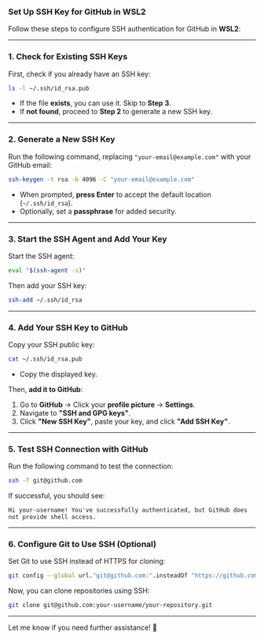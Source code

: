 ### **Set Up SSH Key for GitHub in WSL2**

Follow these steps to configure SSH authentication for GitHub in **WSL2**:

---

### **1. Check for Existing SSH Keys**

First, check if you already have an SSH key:

```bash
ls -l ~/.ssh/id_rsa.pub
```

- If the file **exists**, you can use it. Skip to **Step 3**.
- If **not found**, proceed to **Step 2** to generate a new SSH key.

---

### **2. Generate a New SSH Key**

Run the following command, replacing `"your-email@example.com"` with your GitHub email:

```bash
ssh-keygen -t rsa -b 4096 -C "your-email@example.com"
```

- When prompted, **press Enter** to accept the default location (`~/.ssh/id_rsa`).
- Optionally, set a **passphrase** for added security.

---

### **3. Start the SSH Agent and Add Your Key**

Start the SSH agent:

```bash
eval "$(ssh-agent -s)"
```

Then add your SSH key:

```bash
ssh-add ~/.ssh/id_rsa
```

---

### **4. Add Your SSH Key to GitHub**

Copy your SSH public key:

```bash
cat ~/.ssh/id_rsa.pub
```

- Copy the displayed key.

Then, **add it to GitHub**:

1. Go to **GitHub** → Click your **profile picture** → **Settings**.
2. Navigate to **"SSH and GPG keys"**.
3. Click **"New SSH Key"**, paste your key, and click **"Add SSH Key"**.

---

### **5. Test SSH Connection with GitHub**

Run the following command to test the connection:

```bash
ssh -T git@github.com
```

If successful, you should see:

```
Hi your-username! You've successfully authenticated, but GitHub does not provide shell access.
```

---

### **6. Configure Git to Use SSH (Optional)**

Set Git to use SSH instead of HTTPS for cloning:

```bash
git config --global url."git@github.com:".insteadOf "https://github.com/"
```

Now, you can clone repositories using SSH:

```bash
git clone git@github.com:your-username/your-repository.git
```

---

Let me know if you need further assistance! 🚀
